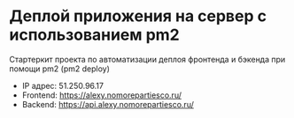 # Деплой приложения на сервер с использованием pm2

Стартеркит проекта по автоматизации деплоя фронтенда и бэкенда при помощи pm2 (pm2 deploy)

- IP адрес: 51.250.96.17
- Frontend: https://alexy.nomorepartiesco.ru/
- Backend: https://api.alexy.nomorepartiesco.ru/
